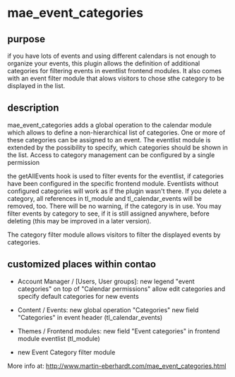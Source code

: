 mae_event_categories
====================

purpose
-------
if you have lots of events and using different calendars is not enough to organize your events, this plugin allows the definition of additional categories for filtering events in eventlist frontend modules.
It also comes with an event filter module that alows visitors to chose sthe category to be displayed in the list.



description
-----------
mae_event_categories adds a global operation to the calendar module which allows to define a non-hierarchical list of categories.
One or more of these categories can be assigned to an event.
The eventlist module is extended by the possibility to specify, which categories should be shown in the list.
Access to category management can be configured by a single permission

the getAllEvents hook is used to filter events for the eventlist, if categories have been configured in the specific frontend module.
Eventlists without configured categories will work as if the plugin wasn't there.
If you delete a category, all references in tl_module and tl_calendar_events will be removed, too. There will be no warning, if the category is in use.
You may filter events by category to see, if it is still assigned anywhere, before deleting (this may be improved in a later version).

The category filter module allows visitors to filter the displayed events by categories.



customized places within contao
-------------------------------
- Account Manager / [Users, User groups]:
  new legend "event categories" on top of "Calendar permissions"
  allow edit categories and specify default categories for new events

- Content / Events:
  new global operation "Categories"
  new field "Categories" in event header (tl_calendar_events)

- Themes / Frontend modules:
  new field "Event categories" in frontend module eventlist (tl_module)

- new Event Category filter module

More info at:
http://www.martin-eberhardt.com/mae_event_categories.html
